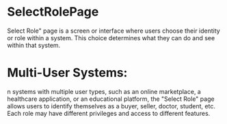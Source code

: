 # SelectRolePage
Select Role" page is a screen or interface where users choose their identity or role within a system. This choice determines what they can do and see within that system. 

# Multi-User Systems: 
n systems with multiple user types, such as an online marketplace, a healthcare application, or an educational platform, the "Select Role" page allows users to identify themselves as a buyer, seller, doctor, student, etc. Each role may have different privileges and access to different features.

